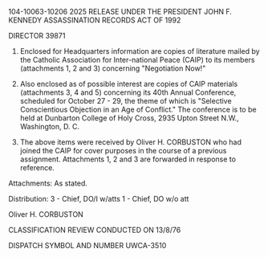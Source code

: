 104-10063-10206 2025 RELEASE UNDER THE PRESIDENT JOHN F. KENNEDY ASSASSINATION RECORDS ACT OF 1992

DIRECTOR 39871

1.  Enclosed for Headquarters information are copies of literature mailed by the Catholic Association for Inter-national Peace (CAIP) to its members (attachments 1, 2 and 3) concerning "Negotiation Now!"

2.  Also enclosed as of possible interest are copies of CAIP materials (attachments 3, 4 and 5) concerning its 40th Annual Conference, scheduled for October 27 - 29, the theme of which is "Selective Conscientious Objection in an Age of Conflict." The conference is to be held at Dunbarton College of Holy Cross, 2935 Upton Street N.W., Washington, D. C.

3.  The above items were received by Oliver H. CORBUSTON who had joined the CAIP for cover purposes in the course of a previous assignment. Attachments 1, 2 and 3 are forwarded in response to reference.

Attachments: As stated.

Distribution:
3 - Chief, DO/I w/atts
1 - Chief, DO w/o att

Oliver H. CORBUSTON

CLASSIFICATION REVIEW CONDUCTED ON 13/8/76

DISPATCH SYMBOL AND NUMBER
UWCA-3510
